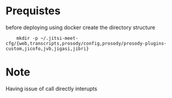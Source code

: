 # Prequistes

before deploying using docker create the directory structure
```
    mkdir -p ~/.jitsi-meet-cfg/{web,transcripts,prosody/config,prosody/prosody-plugins-custom,jicofo,jvb,jigasi,jibri}
```


# Note

Having issue of call directly interupts